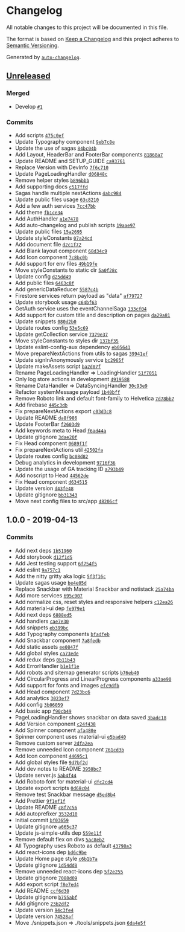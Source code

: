 # Changelog

All notable changes to this project will be documented in this file.

The format is based on [Keep a Changelog](http://keepachangelog.com/en/1.0.0/)
and this project adheres to [Semantic Versioning](http://semver.org/spec/v2.0.0.html).

Generated by [`auto-changelog`](https://github.com/CookPete/auto-changelog).

## [Unreleased](https://github.com/AuxStudio/nextjs-simple-boilerplate/compare/1.0.0...HEAD)

### Merged

- Develop [`#1`](https://github.com/AuxStudio/nextjs-simple-boilerplate/pull/1)

### Commits

- Add scripts [`475c0ef`](https://github.com/AuxStudio/nextjs-simple-boilerplate/commit/475c0ef4e73dcfd7e95d39f6850f5aa939471a38)
- Update Typography component [`9eb7c8e`](https://github.com/AuxStudio/nextjs-simple-boilerplate/commit/9eb7c8e0447762562aa862415e0e0f5781dd5b88)
- Update the use of sagas [`84bc04b`](https://github.com/AuxStudio/nextjs-simple-boilerplate/commit/84bc04b560866044014df66ee9fe5a11662f96c0)
- Add Layout, HeaderBar and FooterBar components [`81868a7`](https://github.com/AuxStudio/nextjs-simple-boilerplate/commit/81868a7fd048119404ead2e03f9e8559e72d988c)
- Update README and SETUP_GUIDE [`ca93761`](https://github.com/AuxStudio/nextjs-simple-boilerplate/commit/ca9376167d18b47a402c46ce3359e625a65c2629)
- Replace Version with DevInfo [`7f6c710`](https://github.com/AuxStudio/nextjs-simple-boilerplate/commit/7f6c710b207d910fa22284d2a22012bc80107e10)
- Update PageLoadingHandler [`d06848c`](https://github.com/AuxStudio/nextjs-simple-boilerplate/commit/d06848c1cf4b5710d4494a75f2c27ada3069df7b)
- Remove helper styles [`b896bbb`](https://github.com/AuxStudio/nextjs-simple-boilerplate/commit/b896bbbfec8e9204229b501b492a789e5990a9c1)
- Add supporting docs [`c517ffd`](https://github.com/AuxStudio/nextjs-simple-boilerplate/commit/c517ffd365bff1a57dfc1611eeaac6a77b70c41c)
- Sagas handle multiple nextActions [`4abc984`](https://github.com/AuxStudio/nextjs-simple-boilerplate/commit/4abc9845030635bb5042cfa546dbf4a337e9457d)
- Update public files usage [`63c8210`](https://github.com/AuxStudio/nextjs-simple-boilerplate/commit/63c82105063fd2c036a7c1849749217202ad13fc)
- Add a few auth services [`7cc47bb`](https://github.com/AuxStudio/nextjs-simple-boilerplate/commit/7cc47bb9448c2f6c89cad733749a6dd76813b57c)
- Add theme [`fb1ce34`](https://github.com/AuxStudio/nextjs-simple-boilerplate/commit/fb1ce34f6e94759f7d8018a77f5ebc73202fb262)
- Add AuthHandler [`a1e7478`](https://github.com/AuxStudio/nextjs-simple-boilerplate/commit/a1e74782cef303dcf575078ed753d3dd68c1bb64)
- Add auto-changelog and publish scripts [`19aae97`](https://github.com/AuxStudio/nextjs-simple-boilerplate/commit/19aae9737ec8651c2cb41a14f2f991f39476103d)
- Update public files [`15a2695`](https://github.com/AuxStudio/nextjs-simple-boilerplate/commit/15a2695c1d15f0a3f173d87806d64ebd5d4be82c)
- Update styleConstants [`07a24cd`](https://github.com/AuxStudio/nextjs-simple-boilerplate/commit/07a24cdaba0bc410c5571c0cea9c52df4e07c0cd)
- Add document file [`d2c1f72`](https://github.com/AuxStudio/nextjs-simple-boilerplate/commit/d2c1f72628f7efd1232883b1486c7a3e6ff09926)
- Add Blank layout component [`68d34c9`](https://github.com/AuxStudio/nextjs-simple-boilerplate/commit/68d34c96ee8181ef4535ae7775fb05fff70d43a0)
- Add Icon component [`7c8bc0b`](https://github.com/AuxStudio/nextjs-simple-boilerplate/commit/7c8bc0b9082a93903e1edc03ecc13536bfc6fece)
- Add support for env files [`49b19fe`](https://github.com/AuxStudio/nextjs-simple-boilerplate/commit/49b19fe237cce2699e11fed4fd421cd064e9c2ca)
- Move styleConstants to static dir [`5a0f28c`](https://github.com/AuxStudio/nextjs-simple-boilerplate/commit/5a0f28cadb4ed696e5a6fc49896ca988be2860bb)
- Update config [`d25dd49`](https://github.com/AuxStudio/nextjs-simple-boilerplate/commit/d25dd4961e4b83cb1e814c68053536eae8d3e3ef)
- Add public files [`6463c8f`](https://github.com/AuxStudio/nextjs-simple-boilerplate/commit/6463c8fe59eba94a5753da9700b9c9f8b4b026dc)
- Add genericDataReducer [`5587c4b`](https://github.com/AuxStudio/nextjs-simple-boilerplate/commit/5587c4b84ecbf3c45ff4c067fcb9d6d33df12b3f)
- Firestore services return payload as "data" [`af79727`](https://github.com/AuxStudio/nextjs-simple-boilerplate/commit/af7972763890f0d61d03fe0c082428b7d46f9720)
- Update storybook usage [`c64bf63`](https://github.com/AuxStudio/nextjs-simple-boilerplate/commit/c64bf637511b60e722a213b45bb6c74c21333a87)
- GetAuth service uses the eventChannelSaga [`133cf04`](https://github.com/AuxStudio/nextjs-simple-boilerplate/commit/133cf04cf11e35d1ac509e2104eb5e9b4f3d992c)
- Add support for custom title and description on pages [`da29a81`](https://github.com/AuxStudio/nextjs-simple-boilerplate/commit/da29a81c16f68eb1673a92fd968cf02e2922f3c8)
- Update snippets [`080d2b0`](https://github.com/AuxStudio/nextjs-simple-boilerplate/commit/080d2b063f450b2a69baf044fe7a53739e426155)
- Update routes config [`53e5c69`](https://github.com/AuxStudio/nextjs-simple-boilerplate/commit/53e5c69e6c1aedfd960109d53800b6928bd1218c)
- Update getCollection service [`7379e37`](https://github.com/AuxStudio/nextjs-simple-boilerplate/commit/7379e374a870adc3e1ab596076b2d1d5fec5390b)
- Move styleConstants to styles dir [`137bf35`](https://github.com/AuxStudio/nextjs-simple-boilerplate/commit/137bf352e142afcb07697c2f5aa9b8ea24e925a8)
- Update eslint-config-aux dependency [`eb05641`](https://github.com/AuxStudio/nextjs-simple-boilerplate/commit/eb05641936fd78c8255fe912f8c58fbc3d31d17b)
- Move prepareNextActions from utils to sagas [`39941ef`](https://github.com/AuxStudio/nextjs-simple-boilerplate/commit/39941ef74cee553560b0c622c653f2dd91ca60e2)
- Update signInAnonymously service [`bc2965f`](https://github.com/AuxStudio/nextjs-simple-boilerplate/commit/bc2965f6387777ab35366142991137cf8a79e652)
- Update makeAssets script [`ba2d07f`](https://github.com/AuxStudio/nextjs-simple-boilerplate/commit/ba2d07fc770767041b800b37a2f28f1627cb932f)
- Rename PageLoadingHandler => LoadingHandler [`51f7051`](https://github.com/AuxStudio/nextjs-simple-boilerplate/commit/51f7051c2d4eb02bc05544120c2ccb58c7115d77)
- Only log store actions in development [`4919588`](https://github.com/AuxStudio/nextjs-simple-boilerplate/commit/4919588eaeb98473be42d3f3fa4e8d19fb1aa9c9)
- Rename DataHandler => DataSyncingHandler [`30c93e9`](https://github.com/AuxStudio/nextjs-simple-boilerplate/commit/30c93e90fe8b5e33202fdec9b6f97a94346cc991)
- Refactor systemMessage payload [`1b40bff`](https://github.com/AuxStudio/nextjs-simple-boilerplate/commit/1b40bff3ac27fe86e6fa345d427582a978cda863)
- Remove Roboto link and default font-family to Helvetica [`7d78bb7`](https://github.com/AuxStudio/nextjs-simple-boilerplate/commit/7d78bb7f921e4f678e3adf35b304dc85370d0468)
- Add firebase [`445c3db`](https://github.com/AuxStudio/nextjs-simple-boilerplate/commit/445c3db9d0e617d941ffc5023a92946bb04d8abf)
- Fix prepareNextActions export [`c03d3c8`](https://github.com/AuxStudio/nextjs-simple-boilerplate/commit/c03d3c8f425f4afde48ba5fd2c8b0e5e8c45532e)
- Update README [`da8f986`](https://github.com/AuxStudio/nextjs-simple-boilerplate/commit/da8f9866177b20ac507cf8f5ff1918243dc83a28)
- Update FooterBar [`f2603d9`](https://github.com/AuxStudio/nextjs-simple-boilerplate/commit/f2603d9b26b0c11e1904b6f5377a546f53030bfd)
- Add keywords meta to Head [`f6ad44a`](https://github.com/AuxStudio/nextjs-simple-boilerplate/commit/f6ad44a33b5c40a78ff11992892718e7567f9b27)
- Update gitignore [`3dae20f`](https://github.com/AuxStudio/nextjs-simple-boilerplate/commit/3dae20fb6f697b05a91661376f9ae003aeba6b6f)
- Fix Head component [`0689f1f`](https://github.com/AuxStudio/nextjs-simple-boilerplate/commit/0689f1fb2c9da0c4fa6fbf611d15da35201fd5ae)
- Fix prepareNextActions util [`42502fa`](https://github.com/AuxStudio/nextjs-simple-boilerplate/commit/42502fa33263f4c13faee06c0cf23a98238091c6)
- Update routes config [`bc08d82`](https://github.com/AuxStudio/nextjs-simple-boilerplate/commit/bc08d82a37017f9bec8943f657760552de462fc8)
- Debug analytics in development [`9716f36`](https://github.com/AuxStudio/nextjs-simple-boilerplate/commit/9716f36857d1dd18c305d5d75691b12430fb4e97)
- Update the usage of GA tracking ID [`a793b49`](https://github.com/AuxStudio/nextjs-simple-boilerplate/commit/a793b49cf7767edabec074416fa1384edde216d3)
- Add noscript to Head [`44562de`](https://github.com/AuxStudio/nextjs-simple-boilerplate/commit/44562de5fd4961f4292a87e8eb91a12b209dae63)
- Fix Head component [`d634515`](https://github.com/AuxStudio/nextjs-simple-boilerplate/commit/d6345158b9bfef6d4c862193e03b88a7234600ce)
- Update version [`d43fe48`](https://github.com/AuxStudio/nextjs-simple-boilerplate/commit/d43fe4841305050616f2e4855d454bf4cb31782f)
- Update gitignore [`bb31343`](https://github.com/AuxStudio/nextjs-simple-boilerplate/commit/bb31343313191fc322a979032c1bd790aa046051)
- Move next config files to src/app [`48206cf`](https://github.com/AuxStudio/nextjs-simple-boilerplate/commit/48206cf206aeb5393226cedf2de2ac1a7f458741)

## 1.0.0 - 2019-04-13

### Commits

- Add next deps [`1b51960`](https://github.com/AuxStudio/nextjs-simple-boilerplate/commit/1b5196086e9e7f16b01e10285577b1f54cf68cbf)
- Add storybook [`d12f1d5`](https://github.com/AuxStudio/nextjs-simple-boilerplate/commit/d12f1d5c6b23d383b8b621d997015ae66d1f6f40)
- Add Jest testing support [`6f754f5`](https://github.com/AuxStudio/nextjs-simple-boilerplate/commit/6f754f50aff4c94f0e109beb489c8f55eb3fb280)
- Add eslint [`9a757c1`](https://github.com/AuxStudio/nextjs-simple-boilerplate/commit/9a757c14a159cad3f2c199163911fd14e560b70d)
- Add the nitty gritty aka logic [`5f3f16c`](https://github.com/AuxStudio/nextjs-simple-boilerplate/commit/5f3f16ca8ec4b919bd814ce5c1c5ddc505fb9333)
- Update sagas usage [`be4e05d`](https://github.com/AuxStudio/nextjs-simple-boilerplate/commit/be4e05d56f06cfc8fa3ba46cd55c7d2dcaeef931)
- Replace Snackbar with Material Snackbar and notistack [`25a74ba`](https://github.com/AuxStudio/nextjs-simple-boilerplate/commit/25a74bab5626c9f68d5cd670cbfac28d81b294e3)
- Add more services [`695c907`](https://github.com/AuxStudio/nextjs-simple-boilerplate/commit/695c90710064b3017227bde038acefa7c893d1da)
- Add normalize css, reset styles and responsive helpers [`c12ea26`](https://github.com/AuxStudio/nextjs-simple-boilerplate/commit/c12ea26108f26dfd9fb229b54794d617ae2a192e)
- Add material-ui dep [`fe979e1`](https://github.com/AuxStudio/nextjs-simple-boilerplate/commit/fe979e17b5d82a65aa9f62fcbe5c50d820332183)
- Add next deps [`6888ed5`](https://github.com/AuxStudio/nextjs-simple-boilerplate/commit/6888ed5174ac8da3fd85c407ce1406704c471f6a)
- Add handlers [`cae7e30`](https://github.com/AuxStudio/nextjs-simple-boilerplate/commit/cae7e308c7b69b7eead3ea6d11a4712dd0500b5f)
- Add snippets [`eb399bc`](https://github.com/AuxStudio/nextjs-simple-boilerplate/commit/eb399bc4462212594d399f20194b2c48a3498b0f)
- Add Typography components [`bfadfeb`](https://github.com/AuxStudio/nextjs-simple-boilerplate/commit/bfadfebfde3b7eb25fc80701f5ff2d98a29b59e9)
- Add Snackbar component [`7a8fedb`](https://github.com/AuxStudio/nextjs-simple-boilerplate/commit/7a8fedb87948d6143522f6af9f02a37fa3e8714c)
- Add static assets [`ee0847f`](https://github.com/AuxStudio/nextjs-simple-boilerplate/commit/ee0847f53c8fdd2be701d99597f36c0e6e835d70)
- Add global styles [`ca73ede`](https://github.com/AuxStudio/nextjs-simple-boilerplate/commit/ca73edeca7964f95a0c4c9714b46b7df780d658d)
- Add redux deps [`0b11b43`](https://github.com/AuxStudio/nextjs-simple-boilerplate/commit/0b11b436f6ea571f5450017b92934e5bcfee8ef0)
- Add ErrorHandler [`b1e1f1e`](https://github.com/AuxStudio/nextjs-simple-boilerplate/commit/b1e1f1e2b21e9eefd61d49f1d9f2f2814971b6ec)
- Add robots and sitemap generator scripts [`b76eb40`](https://github.com/AuxStudio/nextjs-simple-boilerplate/commit/b76eb403b0293bb5bb7369e7f342b3a1e0ff520e)
- Add CircularProgress and LinearProgress components [`a33ae90`](https://github.com/AuxStudio/nextjs-simple-boilerplate/commit/a33ae9033aa49e291df8dcd1f26be5023e5619e0)
- Add support for fonts and images [`efc9dfb`](https://github.com/AuxStudio/nextjs-simple-boilerplate/commit/efc9dfbc97ddad94dae414199fd4d85dc5f2010f)
- Add Head component [`7d23bc6`](https://github.com/AuxStudio/nextjs-simple-boilerplate/commit/7d23bc684f3c2bb7abbf81ba5a7d655eef635a03)
- Add analytics [`3023ef7`](https://github.com/AuxStudio/nextjs-simple-boilerplate/commit/3023ef7e52f291c7e0d69dade9c536fc4a1b94a8)
- Add config [`3b06059`](https://github.com/AuxStudio/nextjs-simple-boilerplate/commit/3b06059d47236fa4895c3725021cf3cff326be82)
- Add basic app [`f90cb49`](https://github.com/AuxStudio/nextjs-simple-boilerplate/commit/f90cb49755332c8450b8554adeb5e83cdd0b2ee1)
- PageLoadingHandler shows snackbar on data saved [`3badc18`](https://github.com/AuxStudio/nextjs-simple-boilerplate/commit/3badc18e4417750a769b3c51fa907bcff46ead6e)
- Add Version component [`c24f438`](https://github.com/AuxStudio/nextjs-simple-boilerplate/commit/c24f438f4ab6ab994724242be798cc028b7db8fd)
- Add Spinner component [`afa480e`](https://github.com/AuxStudio/nextjs-simple-boilerplate/commit/afa480eb10c52fbb7d7c392450d4681c678612dd)
- Spinner component uses material-ui [`e5bad40`](https://github.com/AuxStudio/nextjs-simple-boilerplate/commit/e5bad40c616a9e427b5447d8d70c5c0ba4cd759b)
- Remove custom server [`2dfa2ea`](https://github.com/AuxStudio/nextjs-simple-boilerplate/commit/2dfa2eaee015c897a244c429764d59045776d072)
- Remove unneeded Icon component [`761cd3b`](https://github.com/AuxStudio/nextjs-simple-boilerplate/commit/761cd3bd3e8f0c49ad4447b4f32725261ce410b4)
- Add Icon component [`44695c1`](https://github.com/AuxStudio/nextjs-simple-boilerplate/commit/44695c16bf317f0012015d221994b7bd38886ec9)
- Add global styles file [`9d7bf2d`](https://github.com/AuxStudio/nextjs-simple-boilerplate/commit/9d7bf2dd94b73412b797bd6695ab86e23f772600)
- Add dev notes to README [`3950bc7`](https://github.com/AuxStudio/nextjs-simple-boilerplate/commit/3950bc76d79620cd03c34cd886a3e480cafa99df)
- Update server.js [`5ab4f44`](https://github.com/AuxStudio/nextjs-simple-boilerplate/commit/5ab4f44bbe96e2b2e84de45f68988d484204af51)
- Add Roboto font for material-ui [`dfc2cd4`](https://github.com/AuxStudio/nextjs-simple-boilerplate/commit/dfc2cd4df0f66ad4775f5b69581e89c0768bea1b)
- Update export scripts [`0d68c04`](https://github.com/AuxStudio/nextjs-simple-boilerplate/commit/0d68c04a38565686e3518d5a9e3d731b5a47f79f)
- Remove test Snackbar message [`d5ed8b4`](https://github.com/AuxStudio/nextjs-simple-boilerplate/commit/d5ed8b4cf3faea1c74a98ffb1b82be7eac62a72d)
- Add Prettier [`9f1ef1f`](https://github.com/AuxStudio/nextjs-simple-boilerplate/commit/9f1ef1f8e1b76115e7dc0b36b1d1fd0a5f78c5ed)
- Update README [`c8f7c56`](https://github.com/AuxStudio/nextjs-simple-boilerplate/commit/c8f7c56307e8b963b41155c4fec9e1d2fa59bb4e)
- Add autoprefixer [`3532d10`](https://github.com/AuxStudio/nextjs-simple-boilerplate/commit/3532d1009a67dd0f08ab5135b3d4e4fecfc4039e)
- Initial commit [`bf03659`](https://github.com/AuxStudio/nextjs-simple-boilerplate/commit/bf036595906219fe93a1cfc0a162af0943893143)
- Update gitignore [`a665c37`](https://github.com/AuxStudio/nextjs-simple-boilerplate/commit/a665c375f5c189a083ae879a5e827e09dffcdf79)
- Update js-simple-utils dep [`559e11f`](https://github.com/AuxStudio/nextjs-simple-boilerplate/commit/559e11f5665f36c24aae0a566d1ede0166413af5)
- Remove default flex on divs [`5ac8eb2`](https://github.com/AuxStudio/nextjs-simple-boilerplate/commit/5ac8eb2b2fc20f4686325d7ae036c32a5caccbad)
- All Typography uses Roboto as default [`43798a3`](https://github.com/AuxStudio/nextjs-simple-boilerplate/commit/43798a30980c63504af4b00ebb78297dbf7000b6)
- Add react-icons dep [`bd6c9be`](https://github.com/AuxStudio/nextjs-simple-boilerplate/commit/bd6c9be0140be7f2ed01ad62699ef18d7d69c3f3)
- Update Home page style [`c6b1b7a`](https://github.com/AuxStudio/nextjs-simple-boilerplate/commit/c6b1b7aa29c6a3850b72e45f9da04ae2a71a70a3)
- Update gitignore [`1d54dd8`](https://github.com/AuxStudio/nextjs-simple-boilerplate/commit/1d54dd86a098a16d8190f8f5eda2d4a52f28d28e)
- Remove unneeded react-icons dep [`5f2e255`](https://github.com/AuxStudio/nextjs-simple-boilerplate/commit/5f2e25529ffbfb6ce8048cd3200146b4cd4c94a1)
- Update gitignore [`7088d09`](https://github.com/AuxStudio/nextjs-simple-boilerplate/commit/7088d09188c98c304ef7620173ab6f113121279f)
- Add export script [`f8e7ed4`](https://github.com/AuxStudio/nextjs-simple-boilerplate/commit/f8e7ed49beaca54fb0d3656fa49cf7a972adef9c)
- Add README [`ccf6d30`](https://github.com/AuxStudio/nextjs-simple-boilerplate/commit/ccf6d30198b3263f2802b1415d28a697ccf77e31)
- Update gitignore [`b755abf`](https://github.com/AuxStudio/nextjs-simple-boilerplate/commit/b755abf5ef1244ea8bfc623f059155419c8ff489)
- Add gitignore [`23b2df2`](https://github.com/AuxStudio/nextjs-simple-boilerplate/commit/23b2df27081f751a5c02c1999cc69b14ce53da0a)
- Update version [`94c3fe4`](https://github.com/AuxStudio/nextjs-simple-boilerplate/commit/94c3fe42e3be0bb82219c76198731137de442efe)
- Update version [`74528af`](https://github.com/AuxStudio/nextjs-simple-boilerplate/commit/74528af1c0cb3a84f2a8fc10398587e707cb8254)
- Move ./snippets.json => ./tools/snippets.json [`6da4e5f`](https://github.com/AuxStudio/nextjs-simple-boilerplate/commit/6da4e5f9b481d4bba398ac96e1c73328dfdd1920)
